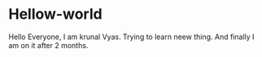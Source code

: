 # Hellow-world
Hello Everyone, I am krunal Vyas. Trying to learn neew thing.
And finally I am on it after 2 months.
